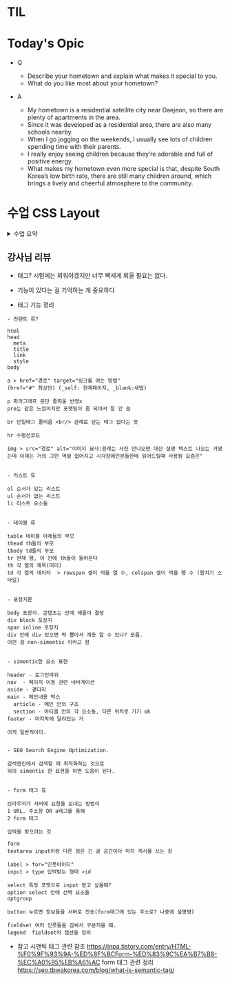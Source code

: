 # TIL

# Today's Opic

- Q
  - Describe your hometown and explain what makes it special to you.
  - What do you like most about your hometown?

- A
  - My hometown is a residential satellite city near Daejeon,
    so there are plenty of apartments in the area.
  - Since it was developed as a residential area, there are also many schools nearby.
  - When I go jogging on the weekends, I usually see lots of children spending time with their parents.
  - I really enjoy seeing children because they’re adorable and full of positive energy.
  - What makes my hometown even more special is that, despite South Korea’s low birth rate,
    there are still many children around, which brings a lively and cheerful atmosphere to the community.

# 수업 CSS Layout
<details>
<summary> 수업 요약 </summary>

## CSS Box Model
- 웹 페이지의 모든 HTML 요소를 감싸는 사각형 상자 모델

- block 특징
  - 항상 새로운 행으로 나뉨
  - width랑 height 사용가능
  - padding, margin, border로 다른 요소를 상자로부터 밀어냄
  - width 속성을 지정하지 않으면 박스는 inline 방향으로 사용가능한 공간을 모두 차지
  - 대표적인 block 타입 태그는 h1~6, p, div

- inline 특징
    - 새로운 행으로 넘어가지 않음
    - width height 사용 불가
    - 수직으론 padding margin border 적용, 밀어내기 불능
    - 수평으론 적용되고 밀어낼 수 있다
    - 대표적인 inlin a, img, span, strong, em

- 내용(content), 안쪽여백(padding), 테두리(border), 외부간격(margin)
    - ![image](https://github.com/user-attachments/assets/b527a06e-81b4-4b3b-aa0e-73f193cd866d)
    - content = 실제 콘텐츠 표시되는 영역, w,h 크기 속성 가능
    - padding = 콘텐츠 주변 공백, 패딩 속성으로 크기조정
    - border = 콘텐츠와 패딩을 래핑, border 속성으로 조정
    - margin = 위 3개를 래핑, 박스와 다른 요소 사이의 공백, 관련 속성으로 크기 조정

- shorthand 속성 
    - border: width style color; 형태로 한번에
    - maring & padding  
    margin: 10px 20px 30px 40px; 형태   
    4개면 상우하좌  
    3개면 상/좌우/하    
    2개면 상하/좌우      
    1개면 공통  

- CSS box size
    - CSS box model은 기본적으로  width 와 height가 box 크기가 아니고 content 크기다!
    - 실제 박스의 크기는 테두리 패딩 값 전부 더해야한다
    - 그래서 alternative CSS box model이 존재한다. height와 width의 기준을 테두리로 변경해줌
    - box-sizing: border-box; 로 사용 (기존은 box-sizing: content-box)
    - 자동으로 총 합이 width가 되게 조절한다

- inlin-block
    - inline과 block 요소 사이의 중간 지점을 제공한다
    - width. height 사용 가능
    - padding margin border로 인해 다른 요소가 상자에서 밀려남
    - 새로운 행으로 넘어가지 않는다

    - 즉 줄바꿈 원치 않으면서 너비와 높이를 적용하고 싶을 때 쓴다

- none
    - 요소를 화면에 표시하지 않고, 공간조차 부여조차 되지 않는다

## CSS Position
### CSS Layout
- 각 요소의 위치와 크기를 조정하여 웹 페이지의 디자인을 결정하는 것 (Display, Position, Flexbox)

- CSS Position은 요소를 Normal Flow에서 제거하여 다른 위치로 배치시키는 것(다른 요소 위에 올리거나 특정 위치에 고정시키거나)

- 이동방향은 4방 말고도 z축이 존재한다. 우선순위 가중치로 봐도 된다

- Position 유형
    1. static 기본
        - 요소를  n-flow에 따라 배치
        - top right bottom left 속성 x
        
        - default 

    2. relative 상대
        -  n-flow에 따라 배치
        - 자신의 static을 기준으로 이동
        - top right bottom left로 조정
        
        - 다른 요소의 레이아웃에 영향 x
    3. absolute 절대
        - n-flow에서 제거
        - 위로 탐색하면서 가장 가까운 relative 부모 요소를 기준으로 이동(없으면 body 기준)
        - top right bottom left로 조정
        - 문서에서 요소가 차지하는 공간이 **없어짐**
        - 상대위치는 본인의 static 위치를 참조하는 거라 움직인대로 바뀌는데 비해 얘는 이전 위치를 아예 비워버림
        
        - 썸네일 안쪽의 재생시간이나 live 마크 따위.

    4. fixed 고정
        - n-flow에서 제거
        - 현재 화면영역을 기준으로 이동
        - 웹툰의 맨위로 가는 버튼마냥 스크롤링해도 그자리에 있음
        
        - top right bottom left로 조정

    5. sticky
        - relative와 fixed를 결합한 속성
        - 스크롤이 임계점에 도달하기 전에는 relative 처럼 동작
        - 스크롤이 특정 임계점에 도달하면 fixed처럼 동작하며 화면에 고정됨
        
        - 다음 sticky 요소가 나오면 다음 sticky 요소가 이전 sticky 요소의 자리를 대체   
        (이전 sticky 요소가 고정되어 있던 위치와 다음 sticky 요소가 고정되어야할 위치가 겹치게 되기 때문)

- 조심해야할 것 -> 영역을 주는 방향이라 이동방향은 반대로 간다. ex) 오른쪽으로 보내려면 left: 100px;

### z-index
- 요소의 쌓임 순서를 정의하는 속성
- 정수를 이용해 지정
- 값이 클수록 요소가 위에 쌓인다
- static이 아닌 요소에만 적용

- 특징
  - 기본 값은 auto
  - 부모 요소의 z-index 값에 영향을 받음
  - 같은 부모 내에서만 z-index 값을 비교
  - 부모의 z-index가 낮으면 자식의 z-index가 아무리 높아도 부모보다 위로 올라갈 수 없음
  - z-index 값이 같으면 HTML 문서 순서대로 쌓임


- Position의 목적은 전체 페이지의 레이아웃 구성이 아니라 페이지 특정 항목의 위치를 조정하는 것.

- 그럼 전체 페이지 레이아웃은?

## CSS Flexbox
-  Inner display type

- display: flex;
- 박스 내부의 요소들이 어떻게 배치될지를 결정
- 요소를 행과 열 형태로 배치하는 1차원 레이아웃 방식 (공간 배열, 정렬)

- flexbox 구성요소
![image](https://github.com/user-attachments/assets/c673bb08-64a4-48cb-b914-0a49e231fc63)

- main axis(주축)
    -  flex item들이 배치되는 기본 축
    - main start에서 시작하여 end 방향으로 배치

- cross axis(교차 축)
    - main axis에 수직인 축
    - cross start에서 시작하여 end 방향으로 배치

- flex container
    - display: flex; 혹은 : inline-flex; 가 설정된 부모요소
    - 이 컨테이너의 1차 자식들이 Flex item
    - flexbox 속성 값들로 자식 요소들을 배치하는 주체

### Flexbox 속성

- container 
    - display, flex-direction, flex-wrap, justify-content, align-itmes, align-content
- item
    - align-self, flex-grow, flex-basis, order

1. flex container 지정
    - flex item 기본적으로 행으로 나열
    - 주 축의 시작 선에서 시작
    - flex item은 교차 축의 크기를 채우기 위해 늘어남

2. flex-direction
    - flex item이 나열되는 방향을 지정
    - column일 경우 축 변경
    - -reverse로 지정하면 시작과 끝이 바뀜

3. felx-wrap
    - flex item 목록이 felx container의 한 행에 들어가지 않을 경우 다른 행에 배치할지 여부 설정

4. justify-content
    - justify = 메인 축을 따라 정렬
    -  주 축을 따라 flex item과 주위에 공간을 분배
    justify-content: center; 가운데 정렬

5. align-content
    - align은 교차축을 의미하고 여러인지 하나인지 갈린다
    - 교차 축을 ㄷ따라 flex item과 주위에 공간을 분배
    - flex-wrap이 되어있어야 적용되고 한줄짜리는 효과없음

6. align-items
    - 교차 축을 따라 flex item행을 정렬

7. align-self
    - 지금까지는 부모한테 줬지만 이건 아이템에게 준다.
    - 교차 축을 따라 개별 flex item을 정렬


- 목적에 따른 속성 분류
    - 배치 flex-direction 축, flex-wrap 래핑
    - 공간분배 justify-content 주축, align-content 교차축
    - 정렬 align-items 한줄, align-self 한개

- justify-items 및 justify-self 속성이 없는 이유
    - 필요 없다. margin auto를 통해 정렬 및 배치 가능

8. flex-glow
    - 남는 행 여백을 **비율**에 따라 각 flex item에 분배(아이템이 컨테이너 내에서 확장하는 비율 지정)
    - 반대는 flex-shrink
    - 배율이 아니다

9. flex-basis
    - flex item의 초기 크기 값을 지정
    - width 값을 동시에 적용한 경우  flex-basis가 우선

#### 반응형 레이아웃
- 다양한 디바이스와 화면 크기에 자동으로 적응하여 콘텐츠를 최적으로 표시하는 웹 레이아웃 방식

- flex-wrap, glex-grow로 반응형 레이아웃 만들기 가능

## 참고
### Margin collapsing(마진 상쇄)
- margin top과 bottom이 만나면 더 큰 margin으로 결합된다
- 좌우는 아님
- 왜? 위에서부터 쌓는 블럭쌓기의 일관성을 위해

- 요소간의 간격을 더 예측 가능하고 관리하기 쉽게 만들었다

### 박스 타입 별 수평 정렬
- block은 margin: auto
- inline은 부모요소에 text-align
- inline-blox도 마찬가지

### flexbox 속성 정리
- 따로 정리되어 있는 코드랑 시각적인 움직 확인!

</details>

## 강사님 리뷰 

- 태그? 시험에는 외워야겠지만 너무 빡세게 외울 필요는 없다.

- 기능이 있다는 걸 기억하는 게 중요하다

- 태그 기능 정리
```
- 컨텐트 류?

html
head
  meta
  title
  link
  style
body

a > href="경로" target="링크를 여는 방법"
(href="#" 최상단) (_self: 현재페이지, _blank:새탭)

p 파라그래프 문단 줄띄움 반영x
pre는 같은 느낌이지만 포맷팅이 좀 되어서 잘 안 씀

br 단일태그 줄띄움 <br/> 관례로 닫는 태그 없다는 뜻

hr 수평선코드

img > src="경로" alt="이미지 묘사:원래는 사진 안나오면 대신 설명 텍스트 나오는 거였는데 이제는 거의 그런 역할 없어지고 시각장애인분들한테 읽어드릴때 사용됨 요즘은"


- 리스트 류

ol 순서가 있는 리스트
ul 순서가 없는 리스트
li 리스트 요소들


- 테이블 류

table 테이블 아래들의 부모
thead th들의 부모
tbody td들의 부모
tr 현재 행, 이 안에 th들이 들어온다
th 각 열의 제목(머리)
td 각 열의 데이터  > rowspan 셀이 먹을 열 수, colspan 셀이 먹을 행 수 (합치기 스타일)


- 포장지론

body 포장지. 콘텐츠는 안에 애들이 결정
div block 포장지
span inline 포장지
div 안에 div 있으면 딱 뽑아서 계층 알 수 있나? 모름. 
이런 걸 non-simentic 이라고 함


- simentic한 요소 표현

header - 로그인따위
nav  - 페이지 이동 관련 네비게이션
aside - 곁다리
main - 메인내용 박스
  article - 메인 안의 구조
  section - 아티클 안의 각 요소들, 다른 위치로 가기 ok
footer - 마지막에 달려있는 거

이게 일반적이다.


- SEO Search Engine Optimization. 

검색엔진에서 검색할 때 최적화하는 것으로
위의 simentic 한 표현을 하면 도움이 된다.


- form 태그 류

브라우저가 서버에 요청을 보내는 방법이
1 URL. 주소창 OR a태그를 통해 
2 form 태그

입력을 받으려는 것

form
textarea input이랑 다른 점은 긴 글 공간이다 마치 게시물 쓰는 창

label > for="인풋아이디"
input > type 입력받는 형태 >id

select 특정 포맷으로 input 받고 싶을때?
option select 안에 선택 요소들
optgroup

button 누르면 정보들을 서버로 전송(form태그에 있는 주소로? 나중에 설명명)

fieldset 여러 인풋들을 감싸서 구분지을 떄. 
legend  fieldset의 캡션을 정의

```

- 참고
시맨틱 태그 관련 참조
https://inpa.tistory.com/entry/HTML-%F0%9F%93%9A-%ED%8F%BCForm-%ED%83%9C%EA%B7%B8-%EC%A0%95%EB%A6%AC
form 태그 관련 정리
https://seo.tbwakorea.com/blog/what-is-semantic-tag/


